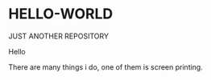 # HELLO-WORLD
JUST ANOTHER REPOSITORY

Hello 

  There are many things i do, one of them is screen printing.
